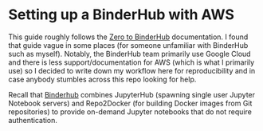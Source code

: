 # Setting up a BinderHub with AWS



This guide roughly follows the [Zero to BinderHub](https://binderhub.readthedocs.io/en/latest/zero-to-binderhub/) documentation. I found that guide vague in some places (for someone unfamiliar with BinderHub such as myself). Notably, the BinderHub team primarily use Google Cloud and there is less support/documentation for AWS (which is what I primarily use) so I decided to write down my workflow here for reproducibility and in case anybody stumbles across this repo looking for help.

Recall that [Binderhub](https://github.com/jupyterhub/binderhub) combines JupyterHub (spawning single user Jupyter Notebook servers) and Repo2Docker (for building Docker images from Git repositories) to provide on-demand Jupyter notebooks that do not require authentication.